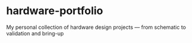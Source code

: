 # hardware-portfolio
My personal collection of hardware design projects — from schematic to validation and bring-up
